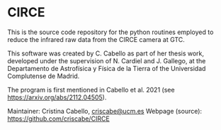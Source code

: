# CIRCE

This is the source code repository for the python routines employed to reduce the infrared raw data from the CIRCE camera at GTC.

This software was created by C. Cabello as part of her thesis work, developed under the supervision of N. Cardiel and J. Gallego, at the Departamento de Astrofísica y Física de la Tierra of the Universidad Complutense de Madrid.

The program is first mentioned in Cabello et al. 2021 (see https://arxiv.org/abs/2112.04505).

Maintainer: Cristina Cabello, criscabe@ucm.es
Webpage (source): https://github.com/criscabe/CIRCE
